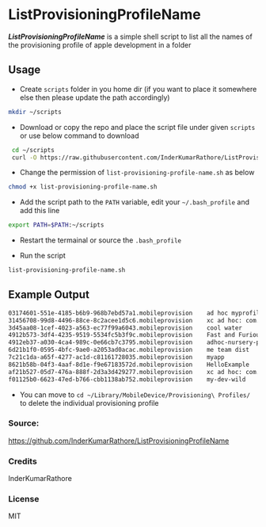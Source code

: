 # ListProvisioningProfileName

***ListProvisioningProfileName*** is a simple shell script to list all the names of the provisioning profile of apple development in a folder

## Usage
- Create `scripts` folder in you home dir (if you want to place it somewhere else then please update the path accordingly)
```sh
mkdir ~/scripts
```

- Download or copy the repo and place the script file under given `scripts` or use below command to download
```sh
 cd ~/scripts
 curl -O https://raw.githubusercontent.com/InderKumarRathore/ListProvisioningProfileName/master/list-provisioning-profile-name.sh
```
- Change the permission of `list-provisioning-profile-name.sh` as below

```sh
chmod +x list-provisioning-profile-name.sh
```

- Add the script path to the `PATH` variable, edit your `~/.bash_profile` and add this line

```sh
export PATH=$PATH:~/scripts
```
- Restart the termainal or source the `.bash_profile`

- Run the script

```sh
list-provisioning-profile-name.sh
```

## Example Output
```sh
03174601-551e-4185-b6b9-968b7ebd57a1.mobileprovision	ad hoc myprofile
31456708-99d8-4496-88ce-8c2acee1d5c6.mobileprovision	xc ad hoc: com.abc.ios.*
3d45aa08-1cef-4023-a563-ec77f99a6043.mobileprovision	cool water
4912b573-3df4-4235-9519-5534fc5b3f9c.mobileprovision	Fast and Furious
4912eb37-a030-4ca4-989c-0e66cb7c3795.mobileprovision	adhoc-nursery-poems
6d21b1f0-0595-4bfc-9ae0-a2053ad0acac.mobileprovision	me team dist
7c21c1da-a65f-4277-ac1d-c81161728035.mobileprovision	myapp
8621b58b-04f3-4aaf-8d1e-f9e67183572d.mobileprovision	HelloExample
af21b527-05d7-476a-888f-2d3a3d429277.mobileprovision	xc ad hoc: com.abc.ios.name
f01125b0-6623-47ed-b766-cbb1138ab752.mobileprovision	my-dev-wild
```

- You can move to `cd ~/Library/MobileDevice/Provisioning\ Profiles/` to delete the individual provisioning profile

### Source: 
https://github.com/InderKumarRathore/ListProvisioningProfileName

### Credits
InderKumarRathore

### License
MIT
